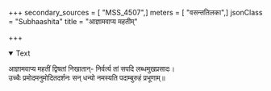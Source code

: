 +++
secondary_sources = [ "MSS_4507",]
meters = [ "वसन्ततिलका",]
jsonClass = "Subhaashita"
title = "आज्ञामवाप्य महतीम्"

+++

<details open><summary>Text</summary>

आज्ञामवाप्य महतीं द्विषतां निखातान्- निर्वर्त्य तां सपदि लब्धमुखप्रसादः।  
उच्चैः प्रमोदमनुमोदितदर्शनः सन् धन्यो नमस्यति पदाम्बुरुहं प्रभूणाम्॥
</details>
